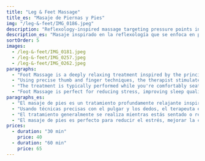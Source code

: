 ```yaml
---
title: "Leg & Feet Massage"
title_es: "Masaje de Piernas y Pies"
img: "/leg-&-feet/IMG_0186.jpeg"
description: "Reflexology-inspired massage targeting pressure points in the feet to promote overall wellness."
description_es: "Masaje inspirado en la reflexología que se enfoca en puntos de presión en los pies para promover el bienestar general."
sortOrder: 5
images:
  - /leg-&-feet/IMG_0181.jpeg
  - /leg-&-feet/IMG_0257.jpeg
  - /leg-&-feet/IMG_0262.jpeg
paragraphs:
  - "Foot Massage is a deeply relaxing treatment inspired by the principles of reflexology, focusing on the many pressure points located in the feet that correspond to different areas of the body."
  - "Using precise thumb and finger techniques, the therapist stimulates these points to encourage natural healing, improve circulation, and support overall balance. This type of massage not only soothes tired feet but can also alleviate tension throughout the entire body."
  - "The treatment is typically performed while you're comfortably seated or reclining, making it a convenient option for a quick yet effective wellness boost. Whether you've been on your feet all day or simply need a moment of calm, this massage leaves you feeling grounded, refreshed, and recharged."
  - "Foot Massage is perfect for reducing stress, improving sleep quality, and supporting your body’s internal systems—all through the simple, powerful care of your feet."
paragraphs_es:
  - "El masaje de pies es un tratamiento profundamente relajante inspirado en los principios de la reflexología, que se enfoca en los muchos puntos de presión ubicados en los pies que corresponden a diferentes áreas del cuerpo."
  - "Usando técnicas precisas con el pulgar y los dedos, el terapeuta estimula estos puntos para fomentar la sanación natural, mejorar la circulación y apoyar el equilibrio general. Este tipo de masaje no solo alivia los pies cansados, sino que también puede aliviar la tensión en todo el cuerpo."
  - "El tratamiento generalmente se realiza mientras estás sentado o reclinado cómodamente, lo que lo convierte en una opción conveniente para un impulso rápido y efectivo de bienestar. Ya sea que hayas estado de pie todo el día o simplemente necesites un momento de calma, este masaje te deja sentir arraigado, renovado y recargado."
  - "El masaje de pies es perfecto para reducir el estrés, mejorar la calidad del sueño y apoyar los sistemas internos de tu cuerpo, todo a través del cuidado simple y poderoso de tus pies."
prices:
  - duration: "30 min"
    price: 40
  - duration: "60 min"
    price: 65
---
```

